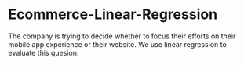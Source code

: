 # Ecommerce-Linear-Regression
The company is trying to decide whether to focus their efforts on their mobile app experience or their website. We use linear regression to evaluate this quesion.
